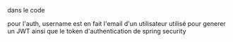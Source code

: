 dans le code 


pour l'auth, username est en fait l'email d'un utilisateur utilisé pour generer un JWT ainsi que le token d'authentication de spring security
